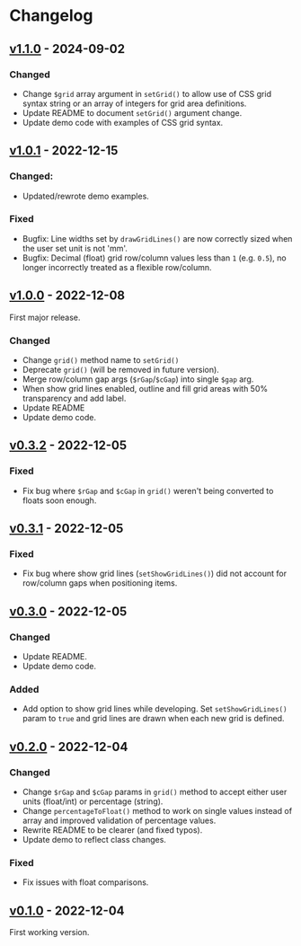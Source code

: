 # Changelog

## [v1.1.0] - 2024-09-02

### Changed

- Change `$grid` array argument in `setGrid()` to allow use of CSS grid syntax string or an array of integers for grid area definitions.
- Update README to document `setGrid()` argument change.
- Update demo code with examples of CSS grid syntax.

## [v1.0.1] - 2022-12-15

### Changed:

- Updated/rewrote demo examples.

### Fixed

- Bugfix: Line widths set by `drawGridLines()` are now correctly sized when the user set unit is not 'mm'.
- Bugfix: Decimal (float) grid row/column values less than `1` (e.g. `0.5`), no longer incorrectly treated as a flexible row/column.

## [v1.0.0] - 2022-12-08

First major release.

### Changed

- Change `grid()` method name to `setGrid()`
- Deprecate `grid()` (will be removed in future version).
- Merge row/column gap args (`$rGap`/`$cGap`) into single `$gap` arg.
- When show grid lines enabled, outline and fill grid areas with 50% transparency and add label.
- Update README
- Update demo code.

## [v0.3.2] - 2022-12-05

### Fixed

- Fix bug where `$rGap` and `$cGap` in `grid()` weren't being converted to floats soon enough.

## [v0.3.1] - 2022-12-05

### Fixed

- Fix bug where show grid lines (`setShowGridLines()`) did not account for row/column gaps when positioning items.

## [v0.3.0] - 2022-12-05

### Changed

- Update README.
- Update demo code.

### Added

- Add option to show grid lines while developing. Set `setShowGridLines()` param to `true` and grid lines are drawn when each new grid is defined.

## [v0.2.0] - 2022-12-04

### Changed

- Change `$rGap` and `$cGap` params in `grid()` method to accept either user units (float/int) or percentage (string).
- Change `percentageToFloat()` method to work on single values instead of array and improved validation of percentage values.
- Rewrite README to be clearer (and fixed typos).
- Update demo to reflect class changes.

### Fixed

- Fix issues with float comparisons.

## [v0.1.0] - 2022-12-04

First working version.

[v1.1.0]: https://github.com/lmd-code/fpdf-grid-areas/releases/tag/v1.1.0
[v1.0.1]: https://github.com/lmd-code/fpdf-grid-areas/releases/tag/v1.0.1
[v1.0.0]: https://github.com/lmd-code/fpdf-grid-areas/releases/tag/v1.0.0
[v0.3.2]: https://github.com/lmd-code/fpdf-grid-areas/releases/tag/v0.3.2
[v0.3.1]: https://github.com/lmd-code/fpdf-grid-areas/releases/tag/v0.3.1
[v0.3.0]: https://github.com/lmd-code/fpdf-grid-areas/releases/tag/v0.3.0
[v0.2.0]: https://github.com/lmd-code/fpdf-grid-areas/releases/tag/v0.2.0
[v0.1.0]: https://github.com/lmd-code/fpdf-grid-areas/releases/tag/v0.1.0
